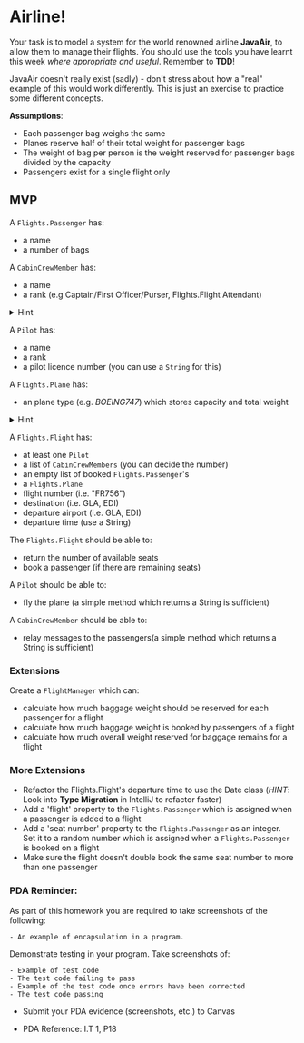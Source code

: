 # Airline!

Your task is to model a system for the world renowned airline __JavaAir__, to allow them to manage their flights. You should use the tools you have learnt this week _where appropriate and useful_. Remember to **TDD**!

JavaAir doesn't really exist (sadly) - don't stress about how a "real" example of this would work differently. This is just an exercise to practice some different concepts.

**Assumptions**:

* Each passenger bag weighs the same
* Planes reserve half of their total weight for passenger bags
* The weight of bag per person is the weight reserved for passenger bags divided by the capacity
* Passengers exist for a single flight only

## MVP
A `Flights.Passenger` has:

* a name
* a number of bags

A `CabinCrewMember` has:

* a name
* a rank (e.g Captain/First Officer/Purser, Flights.Flight Attendant)
<details>
    <summary>Hint</summary>
    <p>Perhaps use an `enum` for this</p>
  </details>

A `Pilot` has:

* a name
* a rank
* a pilot licence number (you can use a `String` for this)
  

A `Flights.Plane` has:

* an plane type (e.g. *BOEING747*) which stores capacity and total weight
<details>
  <summary>Hint</summary>
  <p>Perhaps use an `enum` for this</p>
</details>

A `Flights.Flight` has:

* at least one `Pilot`
* a list of `CabinCrewMembers` (you can decide the number)
* an empty list of booked `Flights.Passenger`'s
* a `Flights.Plane`
* flight number (i.e. "FR756")
* destination (i.e. GLA, EDI)
* departure airport (i.e. GLA, EDI)
* departure time (use a String)

The `Flights.Flight`  should be able to:

* return the number of available seats
* book a passenger (if there are remaining seats)

A `Pilot` should be able to:

* fly the plane (a simple method which returns a String is sufficient)

A `CabinCrewMember` should be able to:

* relay messages to the passengers(a simple method which returns a String is sufficient)

### Extensions
Create a `FlightManager` which can:

* calculate how much baggage weight should be reserved for each passenger for a flight
* calculate how much baggage weight is booked by passengers of a flight
* calculate how much overall weight reserved for baggage remains for a flight

### More Extensions
* Refactor the Flights.Flight's departure time to use the Date class (*HINT*: Look into **Type Migration** in IntelliJ to refactor faster)
* Add a 'flight' property to the `Flights.Passenger` which is assigned when a passenger is added to a flight
* Add a 'seat number' property to the `Flights.Passenger` as an integer. Set it to a random number which is assigned when a `Flights.Passenger` is booked on a flight
* Make sure the flight doesn't double book the same seat number to more than one passenger

### PDA Reminder:

As part of this homework you are required to take screenshots of the following:

```
- An example of encapsulation in a program.
```

Demonstrate testing in your program. Take screenshots of:

```
- Example of test code
- The test code failing to pass
- Example of the test code once errors have been corrected
- The test code passing
```

- Submit your PDA evidence (screenshots, etc.) to Canvas

- PDA Reference: I.T 1, P18
